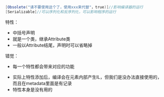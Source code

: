 ```C#
[Obsolete("请不要使用这个了，使用xxx来代替"，true)]//影响编译器的运行
[Serializable]//可以序列化和反序列化，可以影响程序的运行
```

特性：
- 中括号声明
- 就是一个类，继承Attribute类
- 一般以Attribute结尾，声明时可以省略掉

错觉：
- 每一个特性都会带来对应的功能

* 实际上特性添加后，编译会在元素内部产生IL，但我们是没办法直接使用的，而且在metadata里面是有记录
* 特性本身是没有用的